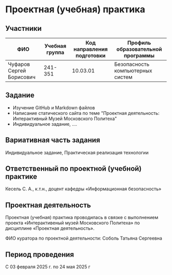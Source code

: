# Проектная (учебная) практика

## Участники

| ФИО   | Учебная группа | Код направления подготовки | Профиль образовательной программы |
|--------|----------------|----------------------------|----------------------------------|
| Чуфаров Сергей Борисович  | 241-351   |      10.03.01           |             Безопасность компьютерных систем    |


## Задание

* Изучение GitHub и Markdown файлов
* Написание статического сайта по теме "Проектная деятельность: Интерактивный Музей Московского Политеха"
* Индивидуальное задание, ....

## Вариативная часть задания

Индивидуальное задание, Практическая реализация технологии

## Ответственный по проектной (учебной) практике

Кесель С. А., к.т.н., доцент кафедры «Информационная безопасность»

## Проектная деятельность

Проектная (учебная) практика проводилась в связке с выполнением проекта «Интерактивеный музей Московского Политеха» по дисциплине «Проектная деятельность».

ФИО куратора по проектной деятельности: Соболь Татьяна Сергеевна

## Период проведения

С 03 февраля 2025 г. по 24 мая 2025 г
